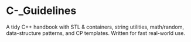# C-_Guidelines
A tidy C++ handbook with STL &amp; containers, string utilities, math/random, data-structure patterns, and CP templates. Written for fast real-world use.
